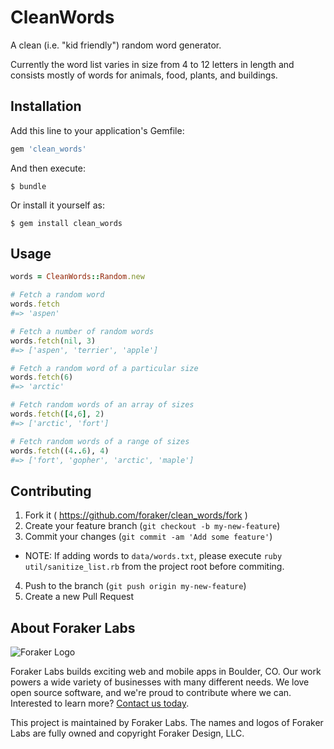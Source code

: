 # CleanWords

A clean (i.e. "kid friendly") random word generator.

Currently the word list varies in size from 4 to 12 letters in length and consists mostly of words for animals, food, plants, and buildings.

## Installation

Add this line to your application's Gemfile:

```ruby
gem 'clean_words'
```

And then execute:

    $ bundle

Or install it yourself as:

    $ gem install clean_words

## Usage

```Ruby
words = CleanWords::Random.new

# Fetch a random word
words.fetch
#=> 'aspen'

# Fetch a number of random words
words.fetch(nil, 3)
#=> ['aspen', 'terrier', 'apple']

# Fetch a random word of a particular size
words.fetch(6)
#=> 'arctic'

# Fetch random words of an array of sizes
words.fetch([4,6], 2)
#=> ['arctic', 'fort']

# Fetch random words of a range of sizes
words.fetch((4..6), 4)
#=> ['fort', 'gopher', 'arctic', 'maple']

```

## Contributing

1. Fork it ( https://github.com/foraker/clean_words/fork )
2. Create your feature branch (`git checkout -b my-new-feature`)
3. Commit your changes (`git commit -am 'Add some feature'`)
  - NOTE: If adding words to `data/words.txt`, please execute `ruby util/sanitize_list.rb` from the project root before commiting.
4. Push to the branch (`git push origin my-new-feature`)
5. Create a new Pull Request

## About Foraker Labs

![Foraker Logo](http://assets.foraker.com/attribution_logo.png)

Foraker Labs builds exciting web and mobile apps in Boulder, CO. Our work powers a wide variety of businesses with many different needs. We love open source software, and we're proud to contribute where we can. Interested to learn more? [Contact us today](https://www.foraker.com/contact-us).

This project is maintained by Foraker Labs. The names and logos of Foraker Labs are fully owned and copyright Foraker Design, LLC.

